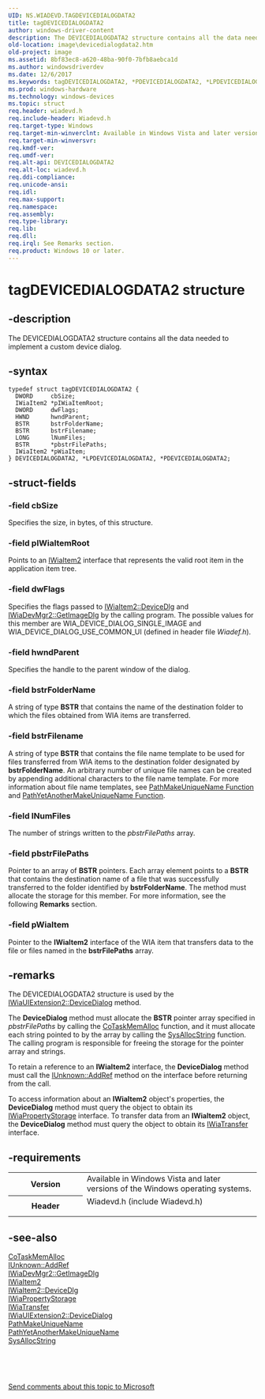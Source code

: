 ```yaml
---
UID: NS.WIADEVD.TAGDEVICEDIALOGDATA2
title: tagDEVICEDIALOGDATA2
author: windows-driver-content
description: The DEVICEDIALOGDATA2 structure contains all the data needed to implement a custom device dialog.
old-location: image\devicedialogdata2.htm
old-project: image
ms.assetid: 8bf83ec8-a620-48ba-90f0-7bfb8aebca1d
ms.author: windowsdriverdev
ms.date: 12/6/2017
ms.keywords: tagDEVICEDIALOGDATA2, *PDEVICEDIALOGDATA2, *LPDEVICEDIALOGDATA2, DEVICEDIALOGDATA2
ms.prod: windows-hardware
ms.technology: windows-devices
ms.topic: struct
req.header: wiadevd.h
req.include-header: Wiadevd.h
req.target-type: Windows
req.target-min-winverclnt: Available in Windows Vista and later versions of the Windows operating systems.
req.target-min-winversvr: 
req.kmdf-ver: 
req.umdf-ver: 
req.alt-api: DEVICEDIALOGDATA2
req.alt-loc: wiadevd.h
req.ddi-compliance: 
req.unicode-ansi: 
req.idl: 
req.max-support: 
req.namespace: 
req.assembly: 
req.type-library: 
req.lib: 
req.dll: 
req.irql: See Remarks section.
req.product: Windows 10 or later.
---
```


# tagDEVICEDIALOGDATA2 structure



## -description
The DEVICEDIALOGDATA2 structure contains all the data needed to implement a custom device dialog.



## -syntax

````
typedef struct tagDEVICEDIALOGDATA2 {
  DWORD     cbSize;
  IWiaItem2 *pIWiaItemRoot;
  DWORD     dwFlags;
  HWND      hwndParent;
  BSTR      bstrFolderName;
  BSTR      bstrFilename;
  LONG      lNumFiles;
  BSTR      *pbstrFilePaths;
  IWiaItem2 *pWiaItem;
} DEVICEDIALOGDATA2, *LPDEVICEDIALOGDATA2, *PDEVICEDIALOGDATA2;
````


## -struct-fields

### -field cbSize

Specifies the size, in bytes, of this structure.


### -field pIWiaItemRoot

Points to an <a href="http://go.microsoft.com/fwlink/p/?linkid=121992">IWiaItem2</a> interface that represents the valid root item in the application item tree.


### -field dwFlags

Specifies the flags passed to <a href="http://go.microsoft.com/fwlink/p/?linkid=121993">IWiaItem2::DeviceDlg</a> and <a href="http://go.microsoft.com/fwlink/p/?linkid=121994">IWiaDevMgr2::GetImageDlg</a> by the calling program. The possible values for this member are WIA_DEVICE_DIALOG_SINGLE_IMAGE and WIA_DEVICE_DIALOG_USE_COMMON_UI (defined in header file <i>Wiadef.h</i>).


### -field hwndParent

Specifies the handle to the parent window of the dialog.


### -field bstrFolderName

A string of type <b>BSTR</b> that contains the name of the destination folder to which the files obtained from WIA items are transferred.


### -field bstrFilename

A string of type <b>BSTR</b> that contains the file name template to be used for files transferred from WIA items to the destination folder designated by <b>bstrFolderName</b>. An arbitrary number of unique file names can be created by appending additional characters to the file name template. For more information about file name templates, see <a href="http://go.microsoft.com/fwlink/p/?linkid=121995">PathMakeUniqueName Function</a> and <a href="http://go.microsoft.com/fwlink/p/?linkid=121996">PathYetAnotherMakeUniqueName Function</a>.


### -field lNumFiles

The number of strings written to the <i>pbstrFilePaths</i> array.


### -field pbstrFilePaths

Pointer to an array of <b>BSTR</b> pointers. Each array element points to a <b>BSTR</b> that contains the destination name of a file that was successfully transferred to the folder identified by <b>bstrFolderName</b>. The method must allocate the storage for this member. For more information, see the following <b>Remarks</b> section.


### -field pWiaItem

Pointer to the <b>IWiaItem2</b> interface of the WIA item that transfers data to the file or files named in the <b>bstrFilePaths</b> array.


## -remarks
The DEVICEDIALOGDATA2 structure is used by the <a href="image.iwiauiextension2_devicedialog">IWiaUIExtension2::DeviceDialog</a> method.

The <b>DeviceDialog</b> method must allocate the <b>BSTR</b> pointer array specified in <i>pbstrFilePaths</i> by calling the <a href="http://go.microsoft.com/fwlink/p/?linkid=121997">CoTaskMemAlloc</a> function, and it must allocate each string pointed to by the array by calling the <a href="http://go.microsoft.com/fwlink/p/?linkid=121998">SysAllocString</a> function. The calling program is responsible for freeing the storage for the pointer array and strings.

To retain a reference to an <b>IWiaItem2</b> interface, the <b>DeviceDialog</b> method must call the <a href="http://go.microsoft.com/fwlink/p/?linkid=98432">IUnknown::AddRef</a> method on the interface before returning from the call.

To access information about an <b>IWiaItem2</b> object's properties, the <b>DeviceDialog</b> method must query the object to obtain its <a href="http://go.microsoft.com/fwlink/p/?linkid=122007">IWiaPropertyStorage</a> interface. To transfer data from an <b>IWiaItem2</b> object, the <b>DeviceDialog</b> method must query the object to obtain its <a href="http://go.microsoft.com/fwlink/p/?linkid=122008">IWiaTransfer</a> interface.


## -requirements
<table>
<tr>
<th width="30%">
Version

</th>
<td width="70%">
Available in Windows Vista and later versions of the Windows operating systems.

</td>
</tr>
<tr>
<th width="30%">
Header

</th>
<td width="70%">
<dl>
<dt>Wiadevd.h (include Wiadevd.h)</dt>
</dl>
</td>
</tr>
</table>

## -see-also
<dl>
<dt><a href="http://go.microsoft.com/fwlink/p/?linkid=121997">CoTaskMemAlloc</a></dt>
<dt><a href="http://go.microsoft.com/fwlink/p/?linkid=98432">IUnknown::AddRef</a></dt>
<dt><a href="http://go.microsoft.com/fwlink/p/?linkid=121994">IWiaDevMgr2::GetImageDlg</a></dt>
<dt><a href="http://go.microsoft.com/fwlink/p/?linkid=121992">IWiaItem2</a></dt>
<dt><a href="http://go.microsoft.com/fwlink/p/?linkid=121993">IWiaItem2::DeviceDlg</a></dt>
<dt><a href="http://go.microsoft.com/fwlink/p/?linkid=122007">IWiaPropertyStorage</a></dt>
<dt><a href="http://go.microsoft.com/fwlink/p/?linkid=122008">IWiaTransfer</a></dt>
<dt>
<a href="image.iwiauiextension2_devicedialog">IWiaUIExtension2::DeviceDialog</a>
</dt>
<dt><a href="http://go.microsoft.com/fwlink/p/?linkid=121995">PathMakeUniqueName</a></dt>
<dt><a href="http://go.microsoft.com/fwlink/p/?linkid=121996">PathYetAnotherMakeUniqueName</a></dt>
<dt><a href="http://go.microsoft.com/fwlink/p/?linkid=121998">SysAllocString</a></dt>
</dl>
 

 

<a href="mailto:wsddocfb@microsoft.com?subject=Documentation%20feedback [image\image]:%20DEVICEDIALOGDATA2 structure%20 RELEASE:%20(12/6/2017)&amp;body=%0A%0APRIVACY STATEMENT%0A%0AWe use your feedback to improve the documentation. We don't use your email address for any other purpose, and we'll remove your email address from our system after the issue that you're reporting is fixed. While we're working to fix this issue, we might send you an email message to ask for more info. Later, we might also send you an email message to let you know that we've addressed your feedback.%0A%0AFor more info about Microsoft's privacy policy, see http://privacy.microsoft.com/en-us/default.aspx." title="Send comments about this topic to Microsoft">Send comments about this topic to Microsoft</a>

